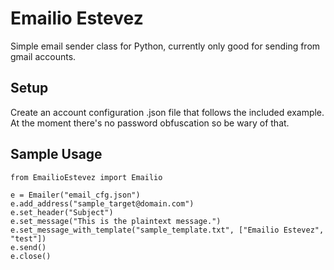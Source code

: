 # Emailio Estevez
Simple email sender class for Python, currently only good for sending from gmail accounts.

## Setup
Create an account configuration .json file that follows the included example.
At the moment there's no password obfuscation so be wary of that.

## Sample Usage
```
from EmailioEstevez import Emailio

e = Emailer("email_cfg.json")
e.add_address("sample_target@domain.com")
e.set_header("Subject")
e.set_message("This is the plaintext message.")
e.set_message_with_template("sample_template.txt", ["Emailio Estevez", "test"])
e.send()
e.close()
```
